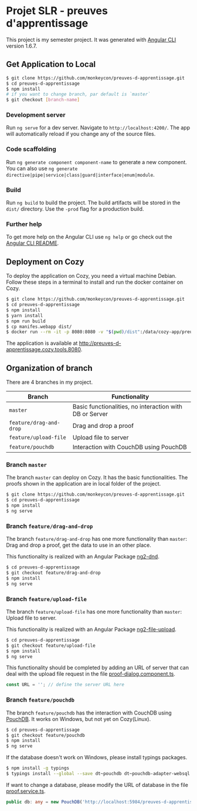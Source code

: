 # Projet SLR - preuves d'apprentissage

This project is my semester project. It was generated with [Angular CLI](https://github.com/angular/angular-cli) version 1.6.7.

## Get Application to Local

```sh
$ git clone https://github.com/monkeycon/preuves-d-apprentissage.git
$ cd preuves-d-apprentissage
$ npm install
# if you want to change branch, par default is `master`
$ git checkout [branch-name]
```

### Development server
Run `ng serve` for a dev server. Navigate to `http://localhost:4200/`. The app will automatically reload if you change any of the source files.

### Code scaffolding

Run `ng generate component component-name` to generate a new component. You can also use `ng generate directive|pipe|service|class|guard|interface|enum|module`.

### Build

Run `ng build` to build the project. The build artifacts will be stored in the `dist/` directory. Use the `-prod` flag for a production build.

### Further help

To get more help on the Angular CLI use `ng help` or go check out the [Angular CLI README](https://github.com/angular/angular-cli/blob/master/README.md).

## Deployment on Cozy

To deploy the application on Cozy, you need a virtual machine Debian.
Follow these steps in a terminal to install and run the docker container on Cozy.

```sh
$ git clone https://github.com/monkeycon/preuves-d-apprentissage.git
$ cd preuves-d-apprentissage
$ npm install
$ yarn install
$ npm run build
$ cp manifes.webapp dist/
$ docker run --rm -it -p 8080:8080 -v "$(pwd)/dist":/data/cozy-app/preuves-d-apprentissage cozy/cozy-app-dev
```

The application is available at http://preuves-d-apprentissage.cozy.tools.8080.

## Organization of branch

There are 4 branches in my project.

|    Branch    | Functionality |
| ---------- | ----- |
| `master` | Basic functionalities, no interaction with DB or Server |
| `feature/drag-and-drop` | Drag and drop a proof |
| `feature/upload-file` | Upload file to server |
| `feature/pouchdb` | Interaction with CouchDB using PouchDB |


### Branch `master`

The branch `master` can deploy on Cozy. It has the basic functionalities. The proofs shown in the application are in local folder of the project.

```sh
$ git clone https://github.com/monkeycon/preuves-d-apprentissage.git
$ cd preuves-d-apprentissage
$ npm install
$ ng serve
```

### Branch `feature/drag-and-drop`

The branch `feature/drag-and-drop` has one more functionality than `master`: Drag and drop a proof, get the data to use in an other place.

This functionality is realized with an Angular Package [ng2-dnd](https://github.com/akserg/ng2-dnd).

```sh
$ cd preuves-d-apprentissage
$ git checkout feature/drag-and-drop
$ npm install
$ ng serve
```

### Branch `feature/upload-file`

The branch `feature/upload-file` has one more functionality than `master`: Upload file to server.

This functionality is realized with an Angular Package [ng2-file-upload](https://github.com/valor-software/ng2-file-upload).

```sh
$ cd preuves-d-apprentissage
$ git checkout feature/upload-file
$ npm install
$ ng serve
```

This functionality should be completed by adding an URL of server that can deal with the upload file request in the file [proof-dialog.component.ts](./src/app/proof/proof-dialog.component.ts).

```ts
const URL = ''; // define the server URL here
```

### Branch `feature/pouchdb`

The branch `feature/pouchdb` has the interaction with CouchDB using [PouchDB](https://pouchdb.com/).
It works on Windows, but not yet on Cozy(Linux).

```sh
$ cd preuves-d-apprentissage
$ git checkout feature/pouchdb
$ npm install
$ ng serve
```

If the database doesn't work on Windows, please install typings packages.

```sh
$ npm install -g typings
$ typings install --global --save dt~pouchdb dt~pouchdb-adapter-websql dt~pouchdb-browser dt~pouchdb-core dt~pouchdb-http dt~pouchdb-mapreduce dt~pouchdb-node dt~pouchdb-replication
```

If want to change a database, please modify the URL of database in the file [proof.service.ts](./src/app/proof/proof.service.ts).

```ts
public db: any = new PouchDB('http://localhost:5984/preuves-d-apprentissage'); // create/connect to the DB
```
